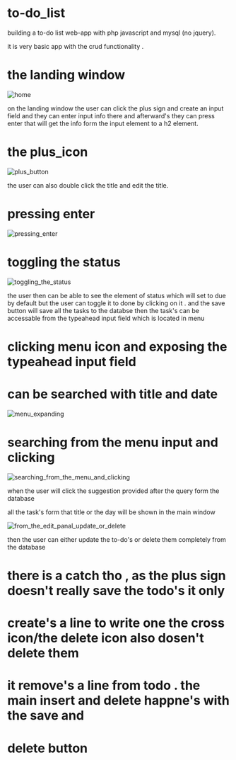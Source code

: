 # to-do_list
building a to-do list web-app with php javascript and mysql (no jquery).


it is very basic app with the crud functionality . 

# the landing window
![home](https://user-images.githubusercontent.com/74041408/118218840-18dc8300-b49a-11eb-8465-c93f47060d39.png)


on the landing window the user can click the plus sign and create an input 
field and they can enter input info there and afterward's they can  press 
enter that will get the info form the input element to a h2 element.


# the plus_icon
![plus_button](https://user-images.githubusercontent.com/74041408/118218972-57723d80-b49a-11eb-9b02-41795945bd0b.png)


the user can also double click the title and edit the title.

# pressing enter
![pressing_enter](https://user-images.githubusercontent.com/74041408/118219027-7670cf80-b49a-11eb-9641-780ae67cfcca.png)



# toggling the status
![toggling_the_status](https://user-images.githubusercontent.com/74041408/118219216-da939380-b49a-11eb-89cc-79359f13e5fc.png)


the user then can be able to see the element of status which will set to 
due by default but the user can toggle it to done by clicking on it .
and the save button will save all the tasks to the databse then the 
task's can be accessable from the typeahead input field which is located in menu


# clicking menu icon and exposing the typeahead input field 
# can be searched with title and date
![menu_expanding](https://user-images.githubusercontent.com/74041408/118219400-3a8a3a00-b49b-11eb-92d1-7995b35dc16f.png)


# searching from the menu input and clicking 

![searching_from_the_menu_and_clicking](https://user-images.githubusercontent.com/74041408/118219686-cf8d3300-b49b-11eb-872d-e1a791e673fd.png)


when the user will click the suggestion provided after the query form the database 

all the task's form that title or the day will be shown in the main window 

![from_the_edit_panal_update_or_delete](https://user-images.githubusercontent.com/74041408/118219943-4d513e80-b49c-11eb-93a2-69f6c9477a4c.png)


then the user can either update the to-do's or delete them completely from the database

# there is a catch tho , as the plus sign doesn't really save the todo's it only 
# create's a line to write one the cross icon/the delete icon also dosen't delete them 
# it remove's a line from todo . the main insert and delete happne's with the save and  
# delete button

